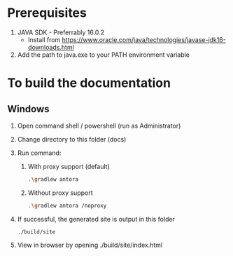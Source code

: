 # Prerequisites

1. JAVA SDK - Preferrably 16.0.2
    - Install from https://www.oracle.com/java/technologies/javase-jdk16-downloads.html
1. Add the path to java.exe to your PATH environment variable


# To build the documentation

## Windows
1. Open command shell / powershell (run as Administrator)
1. Change directory to this folder (docs)
1. Run command:
    1. With proxy support (default)
        ``` bash
        .\gradlew antora
        ```
    2. Without proxy support
        ``` bash
        .\gradlew antora /noproxy
        ```

1. If successful, the generated site is output in this folder
    ```
    ./build/site
    ```
1. View in browser by opening ./build/site/index.html